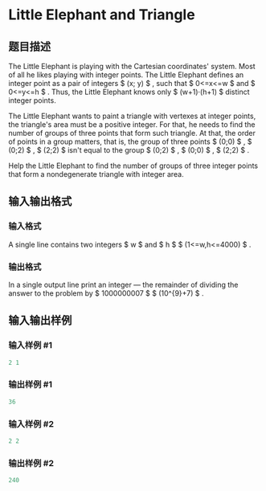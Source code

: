 # Little Elephant and Triangle

## 题目描述

The Little Elephant is playing with the Cartesian coordinates' system. Most of all he likes playing with integer points. The Little Elephant defines an integer point as a pair of integers $ (x; y) $ , such that $ 0<=x<=w $ and $ 0<=y<=h $ . Thus, the Little Elephant knows only $ (w+1)·(h+1) $ distinct integer points.

The Little Elephant wants to paint a triangle with vertexes at integer points, the triangle's area must be a positive integer. For that, he needs to find the number of groups of three points that form such triangle. At that, the order of points in a group matters, that is, the group of three points $ (0;0) $ , $ (0;2) $ , $ (2;2) $ isn't equal to the group $ (0;2) $ , $ (0;0) $ , $ (2;2) $ .

Help the Little Elephant to find the number of groups of three integer points that form a nondegenerate triangle with integer area.

## 输入输出格式

### 输入格式

A single line contains two integers $ w $ and $ h $ $ (1<=w,h<=4000) $ .

### 输出格式

In a single output line print an integer — the remainder of dividing the answer to the problem by $ 1000000007 $ $ (10^{9}+7) $ .

## 输入输出样例

### 输入样例 #1

```cpp
2 1

```
### 输出样例 #1

```cpp
36

```
### 输入样例 #2

```cpp
2 2

```
### 输出样例 #2

```cpp
240

```
